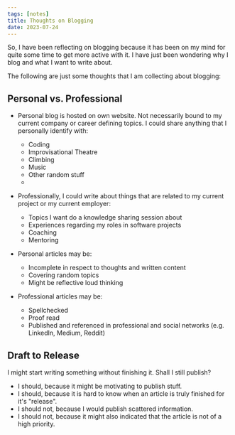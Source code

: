 ```yaml
---
tags: [notes]
title: Thoughts on Blogging
date: 2023-07-24
---
```


So, I have been reflecting on blogging because it has been on my mind for quite some time to get more active with it. I have just been wondering why I blog and what I want to write about.

The following are just some thoughts that I am collecting about blogging:

## Personal vs. Professional

- Personal blog is hosted on own website. Not necessarily bound to my current company or career defining topics. I could share anything that I personally identify with:
  - Coding
  - Improvisational Theatre
  - Climbing
  - Music
  - Other random stuff
  - 
- Professionally, I could write about things that are related to my current project or my current employer:
  - Topics I want do a knowledge sharing session about
  - Experiences regarding my roles in software projects
  - Coaching 
  - Mentoring

- Personal articles may be:
  - Incomplete in respect to thoughts and written content
  - Covering random topics
  - Might be reflective loud thinking

- Professional articles may be:
  - Spellchecked
  - Proof read
  - Published and referenced in professional and social networks (e.g. LinkedIn, Medium, Reddit)

## Draft to Release

I might start writing something without finishing it. Shall I still publish?
- I should, because it might be motivating to publish stuff.
- I should, because it is hard to know when an article is truly finished for it's "release".
- I should not, because I would publish scattered information.
- I should not, because it might also indicated that the article is not of a high priority.
